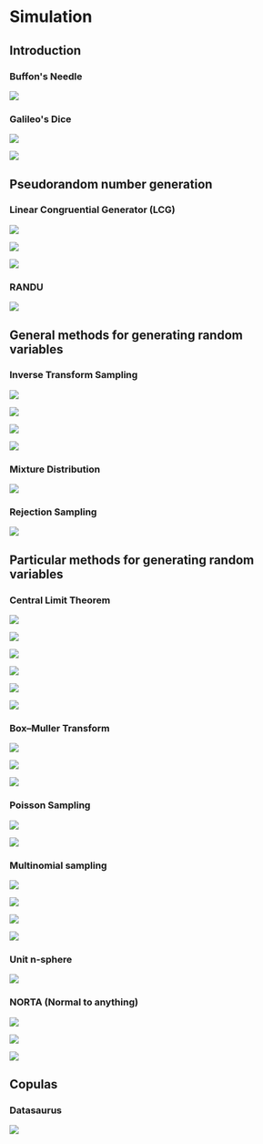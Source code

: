 # Simulation

## Introduction

### Buffon's Needle

[![](exercises/00-Buffon's-needle-1.png)](exercises/00-Buffon's-needle.R)

### Galileo's Dice

[![](exercises/01-Galileo's-dice-1.png)](exercises/01-Galileo's-dice.R)

[![](exercises/01-Galileo's-dice-2.png)](exercises/01-Galileo's-dice.R)

## Pseudorandom number generation

### Linear Congruential Generator (LCG)

[![](exercises/02-lgc-1.png)](exercises/02-lgc.R)

[![](exercises/02-lgc-2.png)](exercises/02-lgc.R)

[![](exercises/02-lgc-3.png)](exercises/02-lgc.R)

### RANDU

[![](exercises/03-RANDU-1.png)](exercises/03-RANDU.R)

## General methods for generating random variables

### Inverse Transform Sampling

[![](exercises/04-inverse-transform-sampling-1.png)](exercises/04-inverse-transform-sampling.R)

[![](exercises/04-inverse-transform-sampling-2.png)](exercises/04-inverse-transform-sampling.R)

[![](exercises/04-inverse-transform-sampling-3.png)](exercises/04-inverse-transform-sampling.R)

[![](exercises/04-inverse-transform-sampling-4.png)](exercises/04-inverse-transform-sampling.R)

### Mixture Distribution

[![](exercises/04-inverse-transform-sampling-5.png)](exercises/04-inverse-transform-sampling.R)

### Rejection Sampling

[![](exercises/05-acceptance-rejection-sampling-1.png)](exercises/05-acceptance-rejection-sampling.R)



## Particular methods for generating random variables

### Central Limit Theorem

[![](exercises/06-CLT-1.png)](exercises/06-CLT.R)

[![](exercises/06-CLT-2.png)](exercises/06-CLT.R)

[![](exercises/06-CLT-3.png)](exercises/06-CLT.R)

[![](exercises/06-CLT-4.png)](exercises/06-CLT.R)

[![](exercises/06-CLT-5.png)](exercises/06-CLT.R)

[![](exercises/06-CLT-6.png)](exercises/06-CLT.R)

### Box–Muller Transform

[![](exercises/07-Box-Muller-method-1.png)](exercises/07-Box-Muller-method.R)

[![](exercises/07-Box-Muller-method-2.png)](exercises/07-Box-Muller-method.R)

[![](exercises/07-Box-Muller-method-3.png)](exercises/07-Box-Muller-method.R)

### Poisson Sampling

[![](exercises/08-Poisson-sampling-1.png)](exercises/08-Poisson-sampling.R)

[![](exercises/08-Poisson-sampling-2.png)](exercises/08-Poisson-sampling.R)

### Multinomial sampling

[![](exercises/09-multinomial-sampling-1.png)](exercises/09-multinomial-sampling.R)

[![](exercises/09-multinomial-sampling-2.png)](exercises/09-multinomial-sampling.R)

[![](exercises/09-multinomial-sampling-3.png)](exercises/09-multinomial-sampling.R)

[![](exercises/09-multinomial-sampling-4.png)](exercises/09-multinomial-sampling.R)

### Unit n-sphere

[![](exercises/10-unit-n-sphere-1.png)](exercises/10-unit-n-sphere.R)

### NORTA (Normal to anything)

[![](exercises/11-NORTA-1.png)](exercises/11-NORTA.R)

[![](exercises/11-NORTA-2.png)](exercises/11-NORTA.R)

[![](exercises/11-NORTA-3.png)](exercises/11-NORTA.R)

## Copulas

### Datasaurus

[![](exercises/12-datasaurus-1.png)](exercises/12-datasaurus.R)

